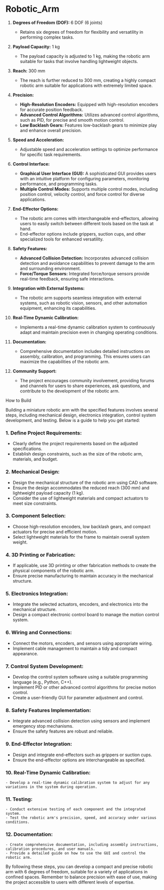 # Robotic_Arm

1. **Degrees of Freedom (DOF):** 6 DOF (6 joints)
   - Retains six degrees of freedom for flexibility and versatility in performing complex tasks.

2. **Payload Capacity:** 1 kg
   - The payload capacity is adjusted to 1 kg, making the robotic arm suitable for tasks that involve handling lightweight objects.

3. **Reach:** 300 mm
   - The reach is further reduced to 300 mm, creating a highly compact robotic arm suitable for applications with extremely limited space.

4. **Precision:**
   - **High-Resolution Encoders:** Equipped with high-resolution encoders for accurate position feedback.
   - **Advanced Control Algorithms:** Utilizes advanced control algorithms, such as PID, for precise and smooth motion control.
   - **Low Backlash Gears:** Features low-backlash gears to minimize play and enhance overall precision.

5. **Speed and Acceleration:**
   - Adjustable speed and acceleration settings to optimize performance for specific task requirements.

6. **Control Interface:**
   - **Graphical User Interface (GUI):** A sophisticated GUI provides users with an intuitive platform for configuring parameters, monitoring performance, and programming tasks.
   - **Multiple Control Modes:** Supports multiple control modes, including position control, velocity control, and force control for diverse applications.

7. **End-Effector Options:**
   - The robotic arm comes with interchangeable end-effectors, allowing users to easily switch between different tools based on the task at hand.
   - End-effector options include grippers, suction cups, and other specialized tools for enhanced versatility.

8. **Safety Features:**
   - **Advanced Collision Detection:** Incorporates advanced collision detection and avoidance capabilities to prevent damage to the arm and surrounding environment.
   - **Force/Torque Sensors:** Integrated force/torque sensors provide real-time feedback, ensuring safe interactions.

9. **Integration with External Systems:**
   - The robotic arm supports seamless integration with external systems, such as robotic vision, sensors, and other automation equipment, enhancing its capabilities.

10. **Real-Time Dynamic Calibration:**
    - Implements a real-time dynamic calibration system to continuously adapt and maintain precision even in changing operating conditions.

11. **Documentation:**
    - Comprehensive documentation includes detailed instructions on assembly, calibration, and programming. This ensures users can maximize the capabilities of the robotic arm.

12. **Community Support:**
    - The project encourages community involvement, providing forums and channels for users to share experiences, ask questions, and contribute to the development of the robotic arm.


How to Build


Building a miniature robotic arm with the specified features involves several steps, including mechanical design, electronics integration, control system development, and testing. Below is a guide to help you get started:

### 1. **Define Project Requirements:**
   - Clearly define the project requirements based on the adjusted specifications.
   - Establish design constraints, such as the size of the robotic arm, materials, and budget.

### 2. **Mechanical Design:**
   - Design the mechanical structure of the robotic arm using CAD software.
   - Ensure the design accommodates the reduced reach (300 mm) and lightweight payload capacity (1 kg).
   - Consider the use of lightweight materials and compact actuators to meet size constraints.

### 3. **Component Selection:**
   - Choose high-resolution encoders, low backlash gears, and compact actuators for precise and efficient motion.
   - Select lightweight materials for the frame to maintain overall system weight.

### 4. **3D Printing or Fabrication:**
   - If applicable, use 3D printing or other fabrication methods to create the physical components of the robotic arm.
   - Ensure precise manufacturing to maintain accuracy in the mechanical structure.

### 5. **Electronics Integration:**
   - Integrate the selected actuators, encoders, and electronics into the mechanical structure.
   - Design a compact electronic control board to manage the motion control system.

### 6. **Wiring and Connections:**
   - Connect the motors, encoders, and sensors using appropriate wiring.
   - Implement cable management to maintain a tidy and compact appearance.

### 7. **Control System Development:**
   - Develop the control system software using a suitable programming language (e.g., Python, C++).
   - Implement PID or other advanced control algorithms for precise motion control.
   - Create a user-friendly GUI for parameter adjustment and control.

### 8. **Safety Features Implementation:**
   - Integrate advanced collision detection using sensors and implement emergency stop mechanisms.
   - Ensure the safety features are robust and reliable.

### 9. **End-Effector Integration:**
   - Design and integrate end-effectors such as grippers or suction cups.
   - Ensure the end-effector options are interchangeable as specified.

### 10. **Real-Time Dynamic Calibration:**
    - Develop a real-time dynamic calibration system to adjust for any variations in the system during operation.

### 11. **Testing:**
    - Conduct extensive testing of each component and the integrated system.
    - Test the robotic arm's precision, speed, and accuracy under various conditions.

### 12. **Documentation:**
    - Create comprehensive documentation, including assembly instructions, calibration procedures, and user manuals.
    - Provide a detailed guide on how to use the GUI and control the robotic arm.
    
By following these steps, you can develop a compact and precise robotic arm with 6 degrees of freedom, suitable for a variety of applications in confined spaces. Remember to balance precision with ease of use, making the project accessible to users with different levels of expertise.
